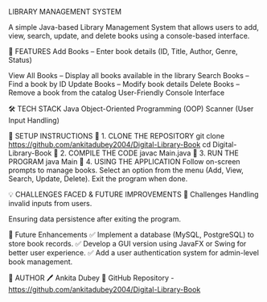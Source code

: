 LIBRARY MANAGEMENT SYSTEM


A simple Java-based Library Management System that allows users to add, view, search, update, and delete books using a console-based interface.

🚀 FEATURES
Add Books – Enter book details (ID, Title, Author, Genre, Status)

View All Books – Display all books available in the library
Search Books – Find a book by ID
Update Books – Modify book details
Delete Books – Remove a book from the catalog
User-Friendly Console Interface

🛠 TECH STACK
Java
Object-Oriented Programming (OOP)
Scanner (User Input Handling)

📌 SETUP INSTRUCTIONS
🔹 1. CLONE THE REPOSITORY
      git clone https://github.com/ankitadubey2004/Digital-Library-Book
      cd Digital-Library-Book
🔹 2. COMPILE THE CODE
      javac Main.java
🔹 3. RUN THE PROGRAM
      java Main
🔹 4. USING THE APPLICATION
Follow on-screen prompts to manage books.
Select an option from the menu (Add, View, Search, Update, Delete).
Exit the program when done.

💡 CHALLENGES FACED & FUTURE IMPROVEMENTS
🔸 Challenges
Handling invalid inputs from users.

Ensuring data persistence after exiting the program.

🔸 Future Enhancements
✅ Implement a database (MySQL, PostgreSQL) to store book records.
✅ Develop a GUI version using JavaFX or Swing for better user experience.
✅ Add a user authentication system for admin-level book management.

👤 AUTHOR
🖊 Ankita Dubey
🔗 GitHub Repository - https://github.com/ankitadubey2004/Digital-Library-Book

